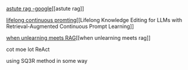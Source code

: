 [astute rag -google](https://arxiv.org/html/2410.07176v1)[[astute rag]]

[lifelong continuous promting](https://arxiv.org/abs/2405.03279)[[Lifelong Knowledge Editing for LLMs with Retrieval-Augmented Continuous Prompt Learning]]

[when unlearning meets RAG]()[[when unlearning meets rag]]

cot 
moe
lot
ReAct


using SQ3R method in some way



